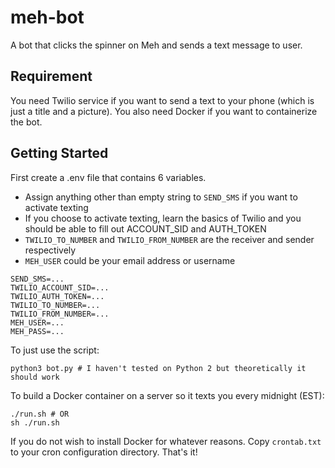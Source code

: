 # meh-bot
A bot that clicks the spinner on Meh and sends a text message to user.

## Requirement
You need Twilio service if you want to send a text to your phone (which is just a title and a picture). You also need Docker if you want to containerize the bot. 

## Getting Started
First create a .env file that contains 6 variables.

* Assign anything other than empty string to ``SEND_SMS`` if you want to activate texting
* If you choose to activate texting, learn the basics of Twilio and you should be able to fill out ACCOUNT\_SID and AUTH\_TOKEN
* ``TWILIO_TO_NUMBER`` and ``TWILIO_FROM_NUMBER`` are the receiver and sender respectively
* ``MEH_USER`` could be your email address or username
```
SEND_SMS=...
TWILIO_ACCOUNT_SID=...
TWILIO_AUTH_TOKEN=...
TWILIO_TO_NUMBER=...
TWILIO_FROM_NUMBER=...
MEH_USER=...
MEH_PASS=...
```
To just use the script:
```shell
python3 bot.py # I haven't tested on Python 2 but theoretically it should work
```
To build a Docker container on a server so it texts you every midnight (EST):
```shell
./run.sh # OR
sh ./run.sh
```
If you do not wish to install Docker for whatever reasons. Copy ``crontab.txt`` to your cron configuration directory.
That's it!
